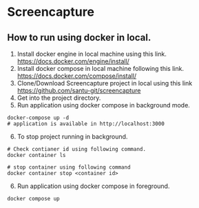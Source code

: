 # Screencapture

## How to run using docker in local.
1. Install docker engine in local machine using this link. https://docs.docker.com/engine/install/
2. Install docker compose in local machine following this link. https://docs.docker.com/compose/install/
3. Clone/Download Screencapture project in local using this link https://github.com/santu-git/screencapture
4. Get into the project directory.
5. Run application using docker compose in background mode.
```
docker-compose up -d
# application is available in http://localhost:3000
```
6. To stop project running in background.
```
# Check contianer id using following command.
docker container ls

# stop container using following command
docker container stop <container id>
```

6. Run application using docker compose in foreground.
```
docker compose up
````

